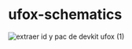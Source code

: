 # ufox-schematics
![extraer id y pac de devkit ufox (1)](https://github.com/TECA-IOT/ufox-schematics/blob/main/extraer%20id%20y%20pac%20de%20devkit%20ufox3.gif)
